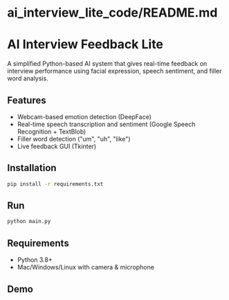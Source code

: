 # ai_interview_lite_code/README.md

# AI Interview Feedback Lite

A simplified Python-based AI system that gives real-time feedback on interview performance using facial expression, speech sentiment, and filler word analysis.

## Features
- Webcam-based emotion detection (DeepFace)
- Real-time speech transcription and sentiment (Google Speech Recognition + TextBlob)
- Filler word detection ("um", "uh", "like")
- Live feedback GUI (Tkinter)

## Installation
```bash
pip install -r requirements.txt
```

## Run
```bash
python main.py
```

## Requirements
- Python 3.8+
- Mac/Windows/Linux with camera & microphone


## Demo

